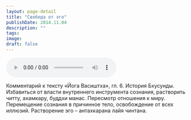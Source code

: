 ```yaml
---
layout: page-detail
title: "Свобода от эго"
publishDate: 2014.11.04
description: ""
tags:
image:
draft: false
---
```


<audio title="2014.11.04 - Свобода от эго.mp3" src="https://filer-api.advayta.org/v1.0/public/files/75488" controls=""></audio>

 Комментарий к тексту «Йога Васиштха», гл. 6\. История Бхусунды. Избавиться от власти внутреннего инструмента сознания, растворить читту, ахамкару, буддхи манас. Пересмотр отношения к миру. Перемещение сознания в причинное тело, освобождение от всех иллюзий. Растворение эго – антахкарана лайя чинтана. 

  
